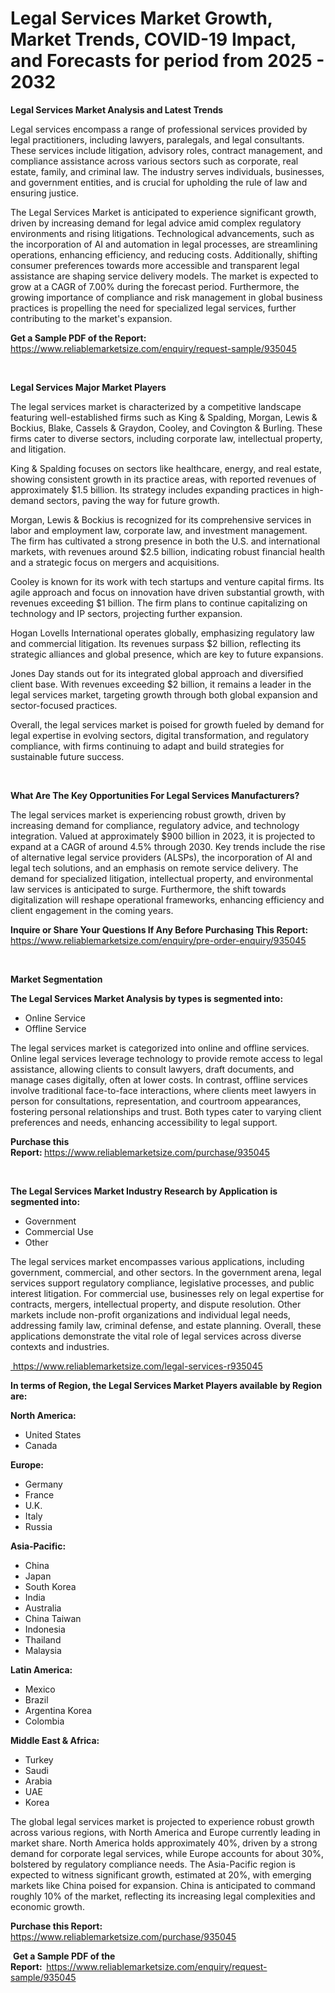 <p><h1>Legal Services Market Growth, Market Trends, COVID-19 Impact, and Forecasts for period from 2025 - 2032</h1></p><p><strong>Legal Services Market Analysis and Latest Trends</strong></p>
<p><p>Legal services encompass a range of professional services provided by legal practitioners, including lawyers, paralegals, and legal consultants. These services include litigation, advisory roles, contract management, and compliance assistance across various sectors such as corporate, real estate, family, and criminal law. The industry serves individuals, businesses, and government entities, and is crucial for upholding the rule of law and ensuring justice.</p><p>The Legal Services Market is anticipated to experience significant growth, driven by increasing demand for legal advice amid complex regulatory environments and rising litigations. Technological advancements, such as the incorporation of AI and automation in legal processes, are streamlining operations, enhancing efficiency, and reducing costs. Additionally, shifting consumer preferences towards more accessible and transparent legal assistance are shaping service delivery models. The market is expected to grow at a CAGR of 7.00% during the forecast period. Furthermore, the growing importance of compliance and risk management in global business practices is propelling the need for specialized legal services, further contributing to the market's expansion.</p></p>
<p><strong>Get a Sample PDF of the Report:&nbsp;</strong> <a href="https://www.reliablemarketsize.com/enquiry/request-sample/935045?utm_campaign=3121&utm_medium=2&utm_source=Github&utm_content=ia&utm_term=16042025&utm_id=legal-services">https://www.reliablemarketsize.com/enquiry/request-sample/935045</a></p>
<p>&nbsp;</p>
<p><strong>Legal Services Major Market Players</strong></p>
<p><p>The legal services market is characterized by a competitive landscape featuring well-established firms such as King & Spalding, Morgan, Lewis & Bockius, Blake, Cassels & Graydon, Cooley, and Covington & Burling. These firms cater to diverse sectors, including corporate law, intellectual property, and litigation.</p><p>King & Spalding focuses on sectors like healthcare, energy, and real estate, showing consistent growth in its practice areas, with reported revenues of approximately $1.5 billion. Its strategy includes expanding practices in high-demand sectors, paving the way for future growth.</p><p>Morgan, Lewis & Bockius is recognized for its comprehensive services in labor and employment law, corporate law, and investment management. The firm has cultivated a strong presence in both the U.S. and international markets, with revenues around $2.5 billion, indicating robust financial health and a strategic focus on mergers and acquisitions.</p><p>Cooley is known for its work with tech startups and venture capital firms. Its agile approach and focus on innovation have driven substantial growth, with revenues exceeding $1 billion. The firm plans to continue capitalizing on technology and IP sectors, projecting further expansion.</p><p>Hogan Lovells International operates globally, emphasizing regulatory law and commercial litigation. Its revenues surpass $2 billion, reflecting its strategic alliances and global presence, which are key to future expansions.</p><p>Jones Day stands out for its integrated global approach and diversified client base. With revenues exceeding $2 billion, it remains a leader in the legal services market, targeting growth through both global expansion and sector-focused practices.</p><p>Overall, the legal services market is poised for growth fueled by demand for legal expertise in evolving sectors, digital transformation, and regulatory compliance, with firms continuing to adapt and build strategies for sustainable future success.</p></p>
<p>&nbsp;</p>
<p><strong>What Are The Key Opportunities For Legal Services Manufacturers?</strong></p>
<p><p>The legal services market is experiencing robust growth, driven by increasing demand for compliance, regulatory advice, and technology integration. Valued at approximately $900 billion in 2023, it is projected to expand at a CAGR of around 4.5% through 2030. Key trends include the rise of alternative legal service providers (ALSPs), the incorporation of AI and legal tech solutions, and an emphasis on remote service delivery. The demand for specialized litigation, intellectual property, and environmental law services is anticipated to surge. Furthermore, the shift towards digitalization will reshape operational frameworks, enhancing efficiency and client engagement in the coming years.</p></p>
<p><strong>Inquire or Share Your Questions If Any Before Purchasing This Report:</strong> <a href="https://www.reliablemarketsize.com/enquiry/pre-order-enquiry/935045?utm_campaign=3121&utm_medium=2&utm_source=Github&utm_content=ia&utm_term=16042025&utm_id=legal-services">https://www.reliablemarketsize.com/enquiry/pre-order-enquiry/935045</a></p>
<p>&nbsp;</p>
<p><strong>Market Segmentation</strong></p>
<p><strong>The Legal Services Market Analysis by types is segmented into:</strong></p>
<p><ul><li>Online Service</li><li>Offline Service</li></ul></p>
<p><p>The legal services market is categorized into online and offline services. Online legal services leverage technology to provide remote access to legal assistance, allowing clients to consult lawyers, draft documents, and manage cases digitally, often at lower costs. In contrast, offline services involve traditional face-to-face interactions, where clients meet lawyers in person for consultations, representation, and courtroom appearances, fostering personal relationships and trust. Both types cater to varying client preferences and needs, enhancing accessibility to legal support.</p></p>
<p><strong>Purchase this Report:&nbsp;</strong><a href="https://www.reliablemarketsize.com/purchase/935045?utm_campaign=3121&utm_medium=2&utm_source=Github&utm_content=ia&utm_term=16042025&utm_id=legal-services">https://www.reliablemarketsize.com/purchase/935045</a></p>
<p>&nbsp;</p>
<p><strong>The Legal Services Market Industry Research by Application is segmented into:</strong></p>
<p><ul><li>Government</li><li>Commercial Use</li><li>Other</li></ul></p>
<p><p>The legal services market encompasses various applications, including government, commercial, and other sectors. In the government arena, legal services support regulatory compliance, legislative processes, and public interest litigation. For commercial use, businesses rely on legal expertise for contracts, mergers, intellectual property, and dispute resolution. Other markets include non-profit organizations and individual legal needs, addressing family law, criminal defense, and estate planning. Overall, these applications demonstrate the vital role of legal services across diverse contexts and industries.</p></p>
<p><a href="https://www.reliablemarketsize.com/legal-services-r935045?utm_campaign=3121&utm_medium=2&utm_source=Github&utm_content=ia&utm_term=16042025&utm_id=legal-services">&nbsp;https://www.reliablemarketsize.com/legal-services-r935045</a></p>
<p><strong>In terms of Region, the Legal Services Market Players available by Region are:</strong></p>
<p>
    <p> <strong> North America: </strong>
        <ul>
            <li>United States</li>
            <li>Canada</li>
        </ul>
        </p> 
    <p> <strong> Europe: </strong>
        <ul>
            <li>Germany</li>
            <li>France</li>
            <li>U.K.</li>
            <li>Italy</li>
            <li>Russia</li>
        </ul>
        </p> 
    <p> <strong> Asia-Pacific: </strong>
        <ul>
            <li>China</li>
            <li>Japan</li>
            <li>South Korea</li>
            <li>India</li>
            <li>Australia</li>
            <li>China Taiwan</li>
            <li>Indonesia</li>
            <li>Thailand</li>
            <li>Malaysia</li>
        </ul>
        </p> 
    <p> <strong> Latin America: </strong>
        <ul>
            <li>Mexico</li>
            <li>Brazil</li>
            <li>Argentina Korea</li>
            <li>Colombia</li>
        </ul>
        </p> 
    <p> <strong> Middle East & Africa: </strong>
        <ul>
            <li>Turkey</li>
            <li>Saudi</li>
            <li>Arabia</li>
            <li>UAE</li>
            <li>Korea</li>
        </ul>
    </p>
    </p>
<p><p>The global legal services market is projected to experience robust growth across various regions, with North America and Europe currently leading in market share. North America holds approximately 40%, driven by a strong demand for corporate legal services, while Europe accounts for about 30%, bolstered by regulatory compliance needs. The Asia-Pacific region is expected to witness significant growth, estimated at 20%, with emerging markets like China poised for expansion. China is anticipated to command roughly 10% of the market, reflecting its increasing legal complexities and economic growth.</p></p>
<p><strong>Purchase this Report: </strong><a href="https://www.reliablemarketsize.com/purchase/935045?utm_campaign=3121&utm_medium=2&utm_source=Github&utm_content=ia&utm_term=16042025&utm_id=legal-services">https://www.reliablemarketsize.com/purchase/935045</a></p>
<p>&nbsp;<strong>Get a Sample PDF of the Report:&nbsp;&nbsp;</strong><a href="https://www.reliablemarketsize.com/enquiry/request-sample/935045?utm_campaign=3121&utm_medium=2&utm_source=Github&utm_content=ia&utm_term=16042025&utm_id=legal-services">https://www.reliablemarketsize.com/enquiry/request-sample/935045</a></p>
<p><strong></strong></p>
<p><p></p><p></p><p></p></p>